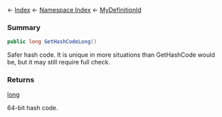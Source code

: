 ← [Index](Api-Index) ← [Namespace Index](Namespace-Index) ← [MyDefinitionId](VRage.Game.MyDefinitionId)

### Summary

```csharp
public long GetHashCodeLong()
```

Safer hash code. It is unique in more situations than GetHashCode would be, but it may still require full check.

### Returns

[long](https://docs.microsoft.com/en-us/dotnet/api/System.Int64?view=netframework-4.6)

64-bit hash code.

